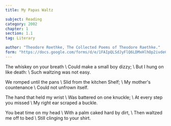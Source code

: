 ```yaml
---
title: My Papas Waltz

subject: Reading
category: 2002
chapter: 1
section: 1.1
tag: Literary

author: "Theodore Roethke, The Collected Poems of Theodore Raethke."
form: "https://docs.google.com/forms/d/e/1FAIpQLSdJyFlQ6LDMxHlhOp2ivdeC8BymT-2tYM-XoF71oHIRdwAfHA/viewform"
---
```

The whiskey on your breath \\
Could make a small boy dizzy; \\
But I hung on like death: \\
Such waltzing was not easy.

We romped until the pans \\
Slid from the kitchen Shelf; \\
My mother's countenance \\
Could not unfrown itself.

The hand that held my wrist \\
Was battered on one knuckle; \\
At every step you missed \\
My right ear scraped a buckle.

You beat time on my head \\
With a palm caked hard by dirt, \\
Then waltzed me off to bed \\
Still clinging to your shirt.